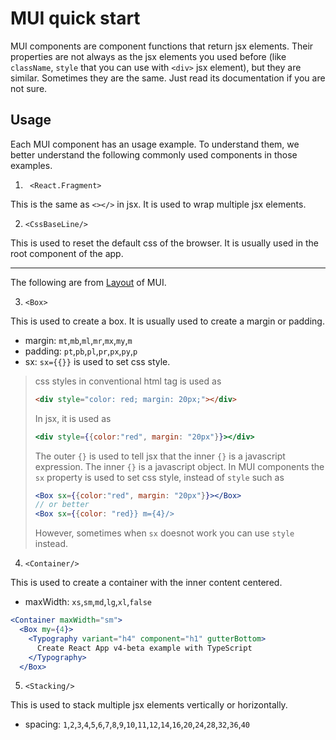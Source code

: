 
# MUI quick start

MUI components are component functions that return jsx elements. Their properties are not always as the jsx elements you used before (like `className`, `style` that you can use with `<div>` jsx element), but they are similar. Sometimes they are the same. Just read its documentation if you are not sure.

## Usage

Each MUI component has an usage example. To understand them, we better understand the following commonly used components in those examples.

1. ` <React.Fragment>`

This is the same as `<></>` in jsx. It is used to wrap multiple jsx elements.

2. `<CssBaseLine/>`

This is used to reset the default css of the browser. It is usually used in the root component of the app.

***

The following are from [Layout](https://mui.com/components/layout/) of MUI.

3. `<Box>`

This is used to create a box. It is usually used to create a margin or padding.

  * margin: `mt`,`mb`,`ml`,`mr`,`mx`,`my`,`m`
  * padding: `pt`,`pb`,`pl`,`pr`,`px`,`py`,`p`
  * sx: `sx={{}}` is used to set css style.

> css styles in conventional html tag is used as 
> ```html
> <div style="color: red; margin: 20px;"></div>
> ```
> In jsx, it is used as
> ```jsx
> <div style={{color:"red", margin: "20px"}}></div>
> ```
> The outer `{}` is used to tell jsx that the inner `{}` is a javascript expression. The inner `{}` is a javascript object. 
> In MUI components the `sx` property is used to set css style, instead of `style` such as
> ```jsx
> <Box sx={{color:"red", margin: "20px"}}></Box>
> // or better
> <Box sx={{color: "red}} m={4}/>
> ```
> However, sometimes when `sx` doesnot work you can use `style` instead.


4. `<Container/>`

This is used to create a container with the inner content centered.

  * maxWidth: `xs`,`sm`,`md`,`lg`,`xl`,`false`

```jsx
<Container maxWidth="sm">
  <Box my={4}>
    <Typography variant="h4" component="h1" gutterBottom>
      Create React App v4-beta example with TypeScript
    </Typography>
  </Box>
```

5. `<Stacking/>`

This is used to stack multiple jsx elements vertically or horizontally.

  * spacing: `1`,`2`,`3`,`4`,`5`,`6`,`7`,`8`,`9`,`10`,`11`,`12`,`14`,`16`,`20`,`24`,`28`,`32`,`36`,`40`


